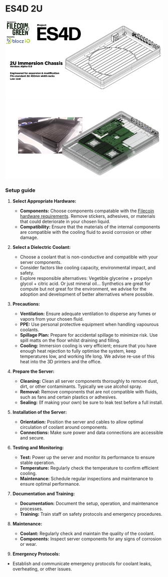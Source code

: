 # ES4D 2U
![Screenshot](https://github.com/Monolithcreative/ES4D/blob/main/ES4D-2UC.png)
![Screenshot](https://github.com/Monolithcreative/ES4D/blob/main/ES4D_2Upics2.png)

### Setup guide

1. **Select Appropriate Hardware:**
   - **Components:** Choose components compatable with the [Filecoin hardware requirements](https://lotus.filecoin.io/storage-providers/get-started/hardware-requirements/). Remove stickers, adhesives, or materials that could deteriorate in your chosen liquid.
   - **Compatibility:** Ensure that the materials of the internal components are compatible with the cooling fluid to avoid corrosion or other damage.
   
2. **Select a Dielectric Coolant:**
   - Choose a coolant that is non-conductive and compatible with your server components.
   - Consider factors like cooling capacity, environmental impact, and safety.
   - Explore responsible alternatives: Vegetible glycerine + propelyn glycol + citric acid. Or just mineral oil... Synthetics are great for compute but not great for the environment, we advise for the adoption and development of better alternatives where possible.
     
3. **Precautions:**
   - **Ventilation:** Ensure adequate ventilation to disperse any fumes or vapors from your chosen fluid.
   - **PPE:** Use personal protective equipment when handling vapourous coolants.
   - **Spillage Plan:** Prepare for accidental spillage to minimize risk. Use spill matts on the floor whilst draining and filling.
   - **Cooling:** Immersion cooling is very efficient; ensure that you have enough heat rejection to fully optimise the system, keep temperatures low, and working life long. We advise re-use of this heat into the 3D printers and the office.

4. **Prepare the Server:**
   - **Cleaning:** Clean all server components thoroughly to remove dust, dirt, or other contaminants. Typically we use alcohol spray.
   - **Removal:** Remove components that are not compatible with fluids, such as fans and certain plastics or adhesives.
   - **Sealing:** (If making your own) be sure to leak test before a full install.

5. **Installation of the Server:**
   - **Orientation:** Position the server and cables to allow optimal circulation of coolant around components.
   - **Connections:** Make sure power and data connections are accessible and secure.

7. **Testing and Monitoring:**
   - **Test:** Power up the server and monitor its performance to ensure stable operation.
   - **Temperature:** Regularly check the temperature to confirm efficient cooling.
   - **Maintenance:** Schedule regular inspections and maintenance to ensure optimal performance.

8. **Documentation and Training:**
   - **Documentation:** Document the setup, operation, and maintenance processes.
   - **Training:** Train staff on safety protocols and emergency procedures.

9. **Maintenance:**
   - **Coolant:** Regularly check and maintain the quality of the coolant.
   - **Components:** Inspect server components for any signs of corrosion or wear.

10. **Emergency Protocols:**
   - Establish and communicate emergency protocols for coolant leaks, overheating, or other issues.
